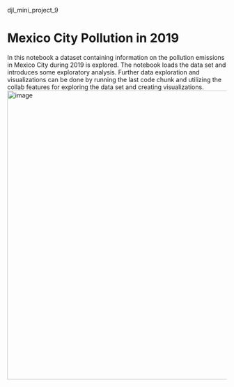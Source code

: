  djl_mini_project_9

 # Mexico City Pollution in 2019

 In this notebook a dataset containing information on the pollution emissions in Mexico City during 2019 is explored. The notebook loads the data set and introduces some exploratory analysis.
 Further data exploration and visualizations can be done by running the last code chunk and utilizing the collab features for exploring the data set and creating visualizations. 
 <img width="664" alt="image" src="https://github.com/nogibjj/djl_mini_project_9/assets/143829673/849a7cb7-c493-4f72-938b-1f071bcebda6">
